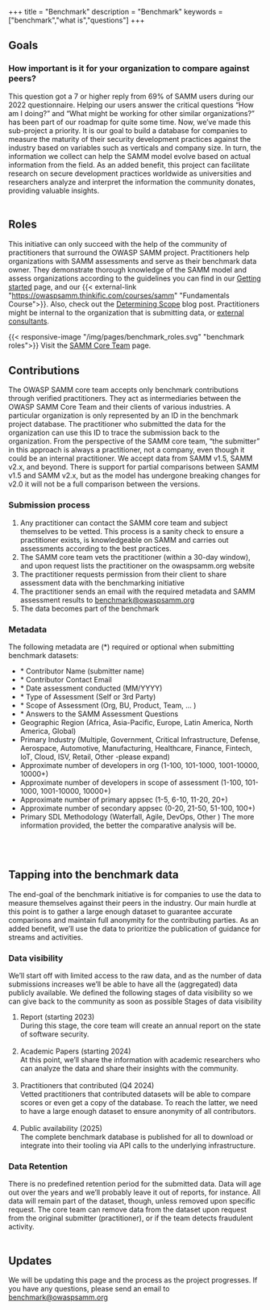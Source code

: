 +++
title = "Benchmark"
description = "Benchmark"
keywords = ["benchmark","what is","questions"]
+++

## Goals

### How important is it for your organization to compare against peers?
This question got a 7 or higher reply from 69% of SAMM users during our 2022 questionnaire. Helping our users answer the critical questions “How am I doing?” and “What might be working for other similar organizations?” has been part of our roadmap for quite some time. Now, we’ve made this sub-project a priority.
It is our goal to build a database for companies to measure the maturity of their security development practices against the industry based on variables such as verticals and company size. In turn, the information we collect can help the SAMM model evolve based on actual information from the field.
As an added benefit, this project can facilitate research on secure development practices worldwide as universities and researchers analyze and interpret the information the community donates, providing valuable insights.
<br/>
<br/>

## Roles

This initiative can only succeed with the help of the community of practitioners that surround the OWASP SAMM project. 
Practitioners help organizations with SAMM assessments and serve as their benchmark data owner. They demonstrate thorough knowledge of the SAMM model and assess organizations according to the guidelines you can find in our [Getting started](/getting-started) page, and our {{< external-link "https://owaspsamm.thinkific.com/courses/samm" "Fundamentals Course">}}. Also, check out the [Determining Scope](/blog/2023/05/24/determining-scope-when-implementing-samm/) blog post. Practitioners might be internal to the organization that is submitting data, or [external consultants](/practitioners).


{{< responsive-image  "/img/pages/benchmark_roles.svg" "benchmark roles">}}
Visit the [SAMM Core Team](/team) page.

## Contributions
The OWASP SAMM core team accepts only benchmark contributions through verified practitioners. They act as intermediaries between the OWASP SAMM Core Team and their clients of various industries. 
A particular organization is only represented by an ID in the benchmark project database. The practitioner who submitted the data for the organization can use this ID to trace the submission back to the organization.
From the perspective of the SAMM core team, “the submitter” in this approach is always a practitioner, not a company, even though it could be an internal practitioner. 
We accept data from SAMM v1.5, SAMM v2.x, and beyond. There is support for partial comparisons between SAMM v1.5 and SAMM v2.x, but as the model has undergone breaking changes for v2.0 it will not be a full comparison between the versions.

### Submission process
1. Any practitioner can contact the SAMM core team and subject themselves to be vetted. This process is a sanity check to ensure a practitioner exists, is knowledgeable on SAMM and carries out assessments according to the best practices.
2. The SAMM core team vets the practitioner (within a 30-day window), and upon request lists the practitioner on the owaspsamm.org website
3. The practitioner requests permission from their client to share assessment data with the benchmarking initiative
4. The practitioner sends an email with the required metadata and SAMM assessment results to benchmark@owaspsamm.org 
5. The data becomes part of the benchmark

### Metadata
The following metadata are (*) required or optional when submitting benchmark datasets:
* \* Contributor Name (submitter name) 
* \* Contributor Contact Email
* \* Date assessment conducted (MM/YYYY) 
* \* Type of Assessment (Self or 3rd Party) 
* \* Scope of Assessment (Org, BU, Product, Team, … )
* \* Answers to the SAMM Assessment Questions 
* Geographic Region (Africa, Asia-Pacific, Europe, Latin America, North America, Global)
* Primary Industry (Multiple, Government, Critical Infrastructure, Defense, Aerospace, Automotive, Manufacturing, Healthcare, Finance, Fintech, IoT, Cloud, ISV, Retail, Other -please expand)
* Approximate number of developers in org (1-100, 101-1000, 1001-10000, 10000+)
* Approximate number of developers in scope of assessment (1-100, 101-1000, 1001-10000, 10000+)
* Approximate number of primary appsec (1-5, 6-10, 11-20, 20+)
* Approximate number of secondary appsec (0-20, 21-50, 51-100, 100+)
* Primary SDL Methodology (Waterfall, Agile, DevOps, Other )
The more information provided, the better the comparative analysis will be.
<br/>
<br/>

## Tapping into the benchmark data
The end-goal of the benchmark initiative is for companies to use the data to measure themselves against their peers in the industry. Our main hurdle at this point is to gather a large enough dataset to guarantee accurate comparisons and maintain full anonymity for the contributing parties. 
As an added benefit, we’ll use the data to prioritize the publication of guidance for streams and activities.


### Data visibility
We’ll start off with limited access to the raw data, and as the number of data submissions increases we’ll be able to have all the (aggregated) data publicly available. We defined the following stages of data visibility so we can give back to the community as soon as possible
Stages of data visibility
1. Report (starting 2023)  
    During this stage, the core team will create an annual report on the state of software security.  
    <br/>
2. Academic Papers (starting 2024)  
    At this point, we’ll share the information with academic researchers who can analyze the data and share their insights with the community.  
    <br/>
3. Practitioners that contributed (Q4 2024)  
    Vetted practitioners that contributed datasets will be able to compare scores or even get a copy of the database. To reach the latter, we need to have a large enough dataset to ensure anonymity of all contributors.  
    <br/>
4. Public availability (2025)  
    The complete benchmark database is published for all to download or integrate into their tooling via API calls to the underlying infrastructure. 

### Data Retention
There is no predefined retention period for the submitted data. Data will age out over the years and we’ll probably leave it out of reports, for instance. All data will remain part of the dataset, though, unless removed upon specific request. 
The core team can remove data from the dataset upon request from the original submitter (practitioner), or if the team detects fraudulent activity.
<br/>
<br/> 

## Updates
We will be updating this page and the process as the project progresses. If you have any questions, please send an email to benchmark@owaspsamm.org